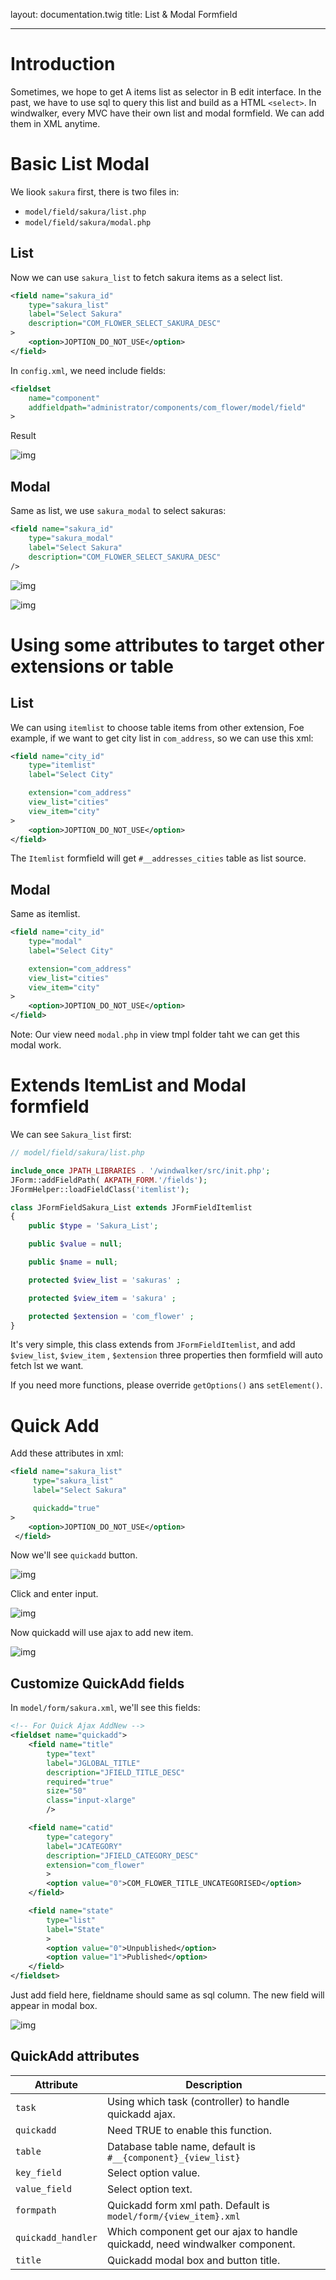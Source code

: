 layout: documentation.twig
title: List & Modal Formfield

---

# Introduction

Sometimes, we hope to get A items list as selector in B edit interface. In the past, we have to use sql to query
 this list and build as a HTML `<select>`. In windwalker, every MVC have their own list and modal formfield. We can
 add them in XML anytime.

# Basic List Modal

We liook `sakura` first, there is two files in:

- `model/field/sakura/list.php`
- `model/field/sakura/modal.php`

## List

Now we can use `sakura_list` to fetch sakura items as a select list.

``` xml
<field name="sakura_id"
    type="sakura_list"
    label="Select Sakura"
    description="COM_FLOWER_SELECT_SAKURA_DESC"
>
    <option>JOPTION_DO_NOT_USE</option>
</field>
```

In `config.xml`, we need include fields:

``` xml
<fieldset
    name="component"
    addfieldpath="administrator/components/com_flower/model/field"
>
```

Result

![img](https://cloud.githubusercontent.com/assets/1639206/2786610/1bf0bd38-cb7a-11e3-8d2b-a6207a1c2b77.png)

## Modal

Same as list, we use `sakura_modal` to select sakuras:

``` xml
<field name="sakura_id"
    type="sakura_modal"
    label="Select Sakura"
    description="COM_FLOWER_SELECT_SAKURA_DESC"
/>
```

![img](https://cloud.githubusercontent.com/assets/1639206/2786639/8bb76f5e-cb7a-11e3-8a83-1acecf7c9c2f.png)

![img](https://cloud.githubusercontent.com/assets/1639206/2786642/a0fbdd32-cb7a-11e3-80e0-5682cc7d26d6.png)

# Using some attributes to target other extensions or table

## List

We can using `itemlist` to choose table items from other extension, Foe example, if we want to get city list in
 `com_address`, so we can use this xml:

``` xml
<field name="city_id"
    type="itemlist"
    label="Select City"

    extension="com_address"
    view_list="cities"
    view_item="city"
>
    <option>JOPTION_DO_NOT_USE</option>
</field>
```

The `Itemlist` formfield will get `#__addresses_cities` table as list source.

## Modal

Same as itemlist.

``` xml
<field name="city_id"
    type="modal"
    label="Select City"

    extension="com_address"
    view_list="cities"
    view_item="city"
>
    <option>JOPTION_DO_NOT_USE</option>
</field>
```

Note: Our view need `modal.php` in view tmpl folder taht we can get this modal work.

# Extends ItemList and Modal formfield

We can see `Sakura_list` first:

``` php
// model/field/sakura/list.php

include_once JPATH_LIBRARIES . '/windwalker/src/init.php';
JForm::addFieldPath( AKPATH_FORM.'/fields');
JFormHelper::loadFieldClass('itemlist');

class JFormFieldSakura_List extends JFormFieldItemlist
{
    public $type = 'Sakura_List';

    public $value = null;

    public $name = null;

    protected $view_list = 'sakuras' ;

    protected $view_item = 'sakura' ;

    protected $extension = 'com_flower' ;
}
```

It's very simple, this class extends from `JFormFieldItemlist`, and add `$view_list`, `$view_item` , `$extension`
 three properties then formfield will auto fetch lst we want.

If you need more functions, please override `getOptions()` ans `setElement()`.

# Quick Add

Add these attributes in xml:

``` xml
<field name="sakura_list"
     type="sakura_list"
     label="Select Sakura"

     quickadd="true"
>
    <option>JOPTION_DO_NOT_USE</option>
 </field>
```

Now we'll see `quickadd` button.

![img](https://cloud.githubusercontent.com/assets/1639206/2787202/97c1c220-cb86-11e3-967c-6ffb1e0494a8.png)

Click and enter input.

![img](https://cloud.githubusercontent.com/assets/1639206/2787207/c680082e-cb86-11e3-8cea-2b37f2e6fd24.png)

Now quickadd will use ajax to add new item.

![img](https://cloud.githubusercontent.com/assets/1639206/2787205/b3968332-cb86-11e3-95b0-9f01b7344ef8.png)

## Customize QuickAdd fields

In `model/form/sakura.xml`, we'll see this fields:

``` xml
<!-- For Quick Ajax AddNew -->
<fieldset name="quickadd">
    <field name="title"
        type="text"
        label="JGLOBAL_TITLE"
        description="JFIELD_TITLE_DESC"
        required="true"
        size="50"
        class="input-xlarge"
        />

    <field name="catid"
        type="category"
        label="JCATEGORY"
        description="JFIELD_CATEGORY_DESC"
        extension="com_flower"
        >
        <option value="0">COM_FLOWER_TITLE_UNCATEGORISED</option>
    </field>

    <field name="state"
        type="list"
        label="State"
        >
        <option value="0">Unpublished</option>
        <option value="1">Published</option>
    </field>
</fieldset>
```

Just add field here, fieldname should same as sql column. The new field will appear in modal box.

![img](https://cloud.githubusercontent.com/assets/1639206/2787468/977b40b6-cb8b-11e3-912e-3613e9a422bb.png)

## QuickAdd attributes

| Attribute      | Description |
| -------------- | ----------- |
|  `task`        | Using which task (controller) to handle quickadd ajax.|
|  `quickadd`    | Need TRUE to enable this function.|
|  `table`       | Database table name, default is `#__{component}_{view_list}`|
|  `key_field`   | Select option value.|
|  `value_field` | Select option text.|
|  `formpath`    | Quickadd form xml path. Default is `model/form/{view_item}.xml`|
|  `quickadd_handler` | Which component get our ajax to handle quickadd, need windwalker component.|
|  `title`       | Quickadd modal box and button title.|
